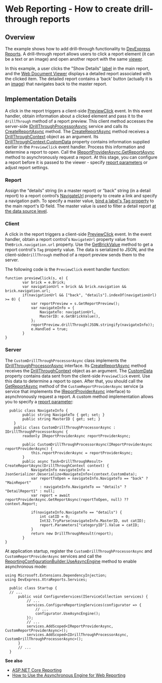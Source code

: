 # Web Reporting - How to create drill-through reports

## Overview 

The example shows how to add drill-through functionality to [DevExpress Reports](https://docs.devexpress.com/XtraReports/DevExpress.XtraReports.UI.XtraReport). 
A drill-through report allows users to click a report element (it can be a text or an image) and open another report with the same [viewer](https://docs.devexpress.com/XtraReports/400248/web-reporting/asp-net-core-reporting/document-viewer). 

In this example, a user clicks the "Show Details" [label](https://docs.devexpress.com/XtraReports/DevExpress.XtraReports.UI.XRLabel) in the main report, and the [Web Document Viewer](https://docs.devexpress.com/XtraReports/400248/web-reporting/asp-net-core-reporting/document-viewer) displays a detailed report associated with the clicked item. The detailed report contains a ‘back’ button (actually it is an [image](https://docs.devexpress.com/XtraReports/DevExpress.XtraReports.UI.XRPictureBox)) that navigates back to the master report. 

## Implementation Details 

A click in the report triggers a client-side [PreviewClick](https://docs.devexpress.com/XtraReports/DevExpress.AspNetCore.Reporting.WebDocumentViewer.WebDocumentViewerClientSideEventsBuilder.PreviewClick(System.String)) event. In this event handler, obtain information about a clicked element and pass it to the `drillThrough` method of a report preview. This client method accesses the server-side [IDrillThroughProcessorAsync](https://docs.devexpress.com/XtraReports/DevExpress.XtraReports.Web.WebDocumentViewer.IDrillThroughProcessorAsync) service and calls its [CreateReportAsync](https://docs.devexpress.com/XtraReports/DevExpress.XtraReports.Web.WebDocumentViewer.IDrillThroughProcessorAsync.CreateReportAsync(DevExpress.XtraReports.Web.WebDocumentViewer.DrillThroughContext)) method. 
The [CreateReportAsync](https://docs.devexpress.com/XtraReports/DevExpress.XtraReports.Web.WebDocumentViewer.IDrillThroughProcessorAsync.CreateReportAsync(DevExpress.XtraReports.Web.WebDocumentViewer.DrillThroughContext)) method receives a [DrillThroughContext](https://docs.devexpress.com/XtraReports/DevExpress.XtraReports.Web.WebDocumentViewer.DrillThroughContext) object as an argument. Its [DrillThroughContext.CustomData](https://docs.devexpress.com/XtraReports/DevExpress.XtraReports.Web.WebDocumentViewer.DrillThroughContext.CustomData) property contains information supplied earlier in the `PreviewClick` event handler. Process this information and determine a report to open. Call the [IReportProviderAsync.GetReportAsync](https://docs.devexpress.com/XtraReports/DevExpress.XtraReports.Services.IReportProviderAsync) method to asynchronously request a report. At this stage, you can configure a report before it is passed to the viewer - specify [report parameters](https://docs.devexpress.com/XtraReports/4812/detailed-guide-to-devexpress-reporting/shape-report-data/use-report-parameters) or adjust report settings. 

### Report  

Assign the “details” string (in a master report) or “back” string (in a detail report) to a report control’s [NavigateUrl](https://docs.devexpress.com/XtraReports/DevExpress.XtraReports.UI.XRControl.NavigateUrl) property to create a link and specify a navigation path. To specify a master value, [bind a label's Tag property](https://docs.devexpress.com/XtraReports/1180/detailed-guide-to-devexpress-reporting/use-report-controls/bind-report-controls-to-data/specify-a-control-s-binding-expression) to the main report's ID field.
The master value is used to  filter a detail report [at the data source level](https://docs.devexpress.com/XtraReports/4804/detailed-guide-to-devexpress-reporting/shape-report-data/filter-data/filter-data-at-the-data-source-level).

### Client  
A click in the report triggers a client-side [PreviewClick](https://docs.devexpress.com/XtraReports/DevExpress.AspNetCore.Reporting.WebDocumentViewer.WebDocumentViewerClientSideEventsBuilder.PreviewClick(System.String)) event. In the event handler, obtain a report control's `NavigateUrl` property value from the`Brick.navigation.url` property.
Use the [GetBrickValue](https://docs.devexpress.com/XtraReports/js-ASPxClientPreviewClickEventArgs#js_aspxclientpreviewclickeventargs_getbrickvalue) method to get a report control's `Tag` property value. 
The data is serialized to JSON, and the client-side`drillThrough` method of a report preview sends them to the server. 

The following code is the `PreviewClick` event handler function: 

```
function previewClick(s, e) {
        var brick = e.Brick;
        var navigationUrl = brick && brick.navigation && brick.navigation.url;
        if(navigationUrl && ["back", "details"].indexOf(navigationUrl) >= 0) {
            var reportPreview = s.GetReportPreview();
            var navigateInfo = {
                NavigateTo: navigationUrl,
                MasterID: e.GetBrickValue(),
            };
            reportPreview.drillThrough(JSON.stringify(navigateInfo));
            e.Handled = true;
        }
}
```

### Server 

The `CustomDrillThroughProcessorAsync` class implements the [IDrillThroughProcessorAsync](https://docs.devexpress.com/XtraReports/DevExpress.XtraReports.Web.WebDocumentViewer.IDrillThroughProcessorAsync) interface. Its [CreateReportAsync](https://docs.devexpress.com/XtraReports/DevExpress.XtraReports.Web.WebDocumentViewer.IDrillThroughProcessorAsync.CreateReportAsync(DevExpress.XtraReports.Web.WebDocumentViewer.DrillThroughContext)) method receives the [DrillThroughContext](https://docs.devexpress.com/XtraReports/DevExpress.XtraReports.Web.WebDocumentViewer.DrillThroughContext) object as an argument. The [CustomData](https://docs.devexpress.com/XtraReports/DevExpress.XtraReports.Web.WebDocumentViewer.DrillThroughContext.CustomData) property contains data sent from the client-side `PreviewClick` event. 
Use this data to determine a report to open. After that, you should call the [GetReportAsync](https://docs.devexpress.com/XtraReports/DevExpress.XtraReports.Services.IReportProviderAsync) method of the `CustomReportProviderAsync` service (a service that implements the [IReportProviderAsync](https://docs.devexpress.com/XtraReports/DevExpress.XtraReports.Services.IReportProviderAsync) interface) to asynchronously request a report. A custom method implementation allows you to specify a [report parameter](https://docs.devexpress.com/XtraReports/4812/detailed-guide-to-devexpress-reporting/shape-report-data/use-report-parameters):
 

```
  public class NavigateInfo {
        public string NavigateTo { get; set; }
        public string MasterID { get; set; }
    }
    public class CustomDrillThroughProcessorAsync : IDrillThroughProcessorAsync {
        readonly IReportProviderAsync reportProviderAsync;

        public CustomDrillThroughProcessorAsync(IReportProviderAsync reportProviderAsync) {
            this.reportProviderAsync = reportProviderAsync;
        }
        public async Task<DrillThroughResult> CreateReportAsync(DrillThroughContext context) {
            NavigateInfo navigateInfo = JsonSerializer.Deserialize<NavigateInfo>(context.CustomData);
            var reportToOpen = navigateInfo.NavigateTo == "back" ? "MainReport"
                : navigateInfo.NavigateTo == "details" ? "DetailReport1" : null;
            var report = await reportProviderAsync.GetReportAsync(reportToOpen, null) ?? context.Report;

            if(navigateInfo.NavigateTo == "details") {
                int catID = 0;
                Int32.TryParse(navigateInfo.MasterID, out catID);
                report.Parameters["categoryID"].Value = catID;
            }
            return new DrillThroughResult(report);
        }
}
```
At application startup, register the `CustomDrillThroughProcessorAsync` and `CustomReportProviderAsync` services and call the [ReportingConfigurationBuilder.UseAsyncEngine](https://docs.devexpress.com/XtraReports/DevExpress.XtraReports.Web.WebDocumentViewer.DefaultWebDocumentViewerContainer.UseAsyncEngine?f=export) method to enable asynchronous mode: 
```
using Microsoft.Extensions.DependencyInjection;
using DevExpress.XtraReports.Services;

  public class Startup {
  // ...
      public void ConfigureServices(IServiceCollection services) {          
          // ...
          services.ConfigureReportingServices(configurator => {
              // ...
              configurator.UseAsyncEngine();
          });
          // ...
          services.AddScoped<IReportProviderAsync, CustomReportProviderAsync>();
          services.AddScoped<IDrillThroughProcessorAsync, CustomDrillThroughProcessorAsync>();
      }
      // ...
  }
```

**See also**
* [ASP.NET Core Reporting](https://docs.devexpress.com/XtraReports/119717/web-reporting/aspnet-core-reporting)
* [How to Use the Asynchronous Engine for Web Reporting](https://github.com/DevExpress-Examples/Reporting-Use-Async-Engine-In-AspNet-Core)


